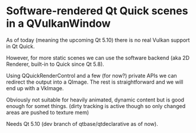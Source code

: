Software-rendered Qt Quick scenes in a QVulkanWindow
====================================================

As of today (meaning the upcoming Qt 5.10) there is no real Vulkan support in Qt Quick.

However, for more static scenes we can use the software backend (aka 2D Renderer, built-in to Quick since Qt 5.8).

Using QQuickRenderControl and a few (for now?) private APIs we can redirect the output into a QImage. The rest is straightforward and we will end up with a VkImage.

Obviously not suitable for heavily animated, dynamic content but is good enough for somet things. (dirty tracking is active though so only changed areas are pushed to texture mem)

Needs Qt 5.10 (dev branch of qtbase/qtdeclarative as of now).
